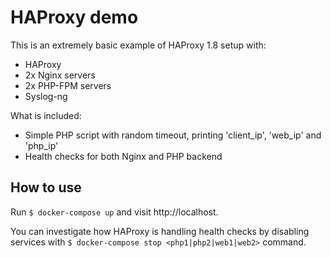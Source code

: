 # HAProxy demo

This is an extremely basic example of HAProxy 1.8 setup with:

- HAProxy
- 2x Nginx servers
- 2x PHP-FPM servers
- Syslog-ng

What is included:

- Simple PHP script with random timeout, printing 'client_ip', 'web_ip' and 'php_ip'
- Health checks for both Nginx and PHP backend

## How to use

Run `$ docker-compose up` and visit http://localhost.

You can investigate how HAProxy is handling health checks by disabling
services with `$ docker-compose stop <php1|php2|web1|web2>` command.
